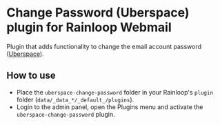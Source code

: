 # Change Password (Uberspace) plugin for Rainloop Webmail
Plugin that adds functionality to change the email account password ([Uberspace](https://uberspace.de/)).

## How to use
 * Place the `uberspace-change-password` folder in your Rainloop's `plugin` folder (`data/_data_*/_default_/plugins`).
 * Login to the admin panel, open the Plugins menu and activate the `uberspace-change-password` plugin.
